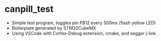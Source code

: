 # canpill_test

- Simple test program, toggles pin PB12 every 500ms (flash yellow LED)
- Boilerplate generated by STM32CubeMX
- Using VSCode with Cortex-Debug extension, cmake, and segger j-link